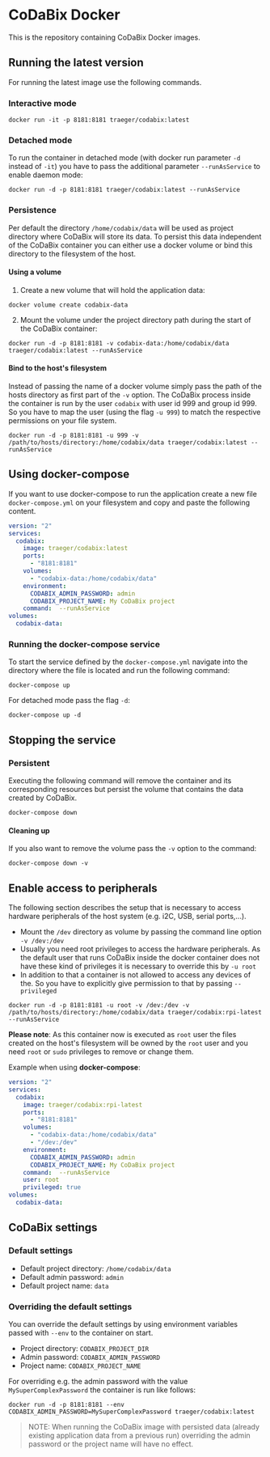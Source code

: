 # CoDaBix Docker

This is the repository containing CoDaBix Docker images.

## Running the latest version

For running the latest image use the following commands.

### __Interactive__ mode

```
docker run -it -p 8181:8181 traeger/codabix:latest
````

### __Detached__ mode

To run the container in detached mode (with docker run parameter `-d` instead of `-it`) you have to pass the additional parameter `--runAsService` to enable daemon mode:

```
docker run -d -p 8181:8181 traeger/codabix:latest --runAsService
````

### Persistence

Per default the directory `/home/codabix/data` will be used as project directory where CoDaBix will store its data.
To persist this data independent of the CoDaBix container you can either use a docker volume or bind this directory to the filesystem of the host. 

#### Using a volume

1. Create a new volume that will hold the application data:

```
docker volume create codabix-data
```

2. Mount the volume under the project directory path during the start of the CoDaBix container:

```
docker run -d -p 8181:8181 -v codabix-data:/home/codabix/data traeger/codabix:latest --runAsService
```

#### Bind to the host's filesystem

Instead of passing the name of a docker volume simply pass the path of the hosts directory as first part of the `-v` option.
The CoDaBix process inside the container is run by the user `codabix` with user id 999 and group id 999. So you have to map the user (using the flag `-u 999`) to match the respective permissions on your file system.

```
docker run -d -p 8181:8181 -u 999 -v /path/to/hosts/directory:/home/codabix/data traeger/codabix:latest --runAsService
```

## Using docker-compose

If you want to use docker-compose to run the application create a new file `docker-compose.yml` on your filesystem and copy and paste the following content.

``` docker-compose.yml
version: "2"
services:
  codabix:
    image: traeger/codabix:latest
    ports:
      - "8181:8181"
    volumes:
      - "codabix-data:/home/codabix/data"
    environment:
      CODABIX_ADMIN_PASSWORD: admin
      CODABIX_PROJECT_NAME: My CoDaBix project
    command:  --runAsService
volumes:
  codabix-data:

```

### Running the docker-compose service

To start the service defined by the `docker-compose.yml` navigate into the directory where the file is located and run the following command:

```
docker-compose up
```

For detached mode pass the flag `-d`:

```
docker-compose up -d
```

## Stopping the service

### Persistent
 
Executing the following command will remove the container and its corresponding resources but persist the volume that contains the data created by CoDaBix.

```
docker-compose down
```

#### Cleaning up

If you also want to remove the volume pass the `-v` option to the command:

```
docker-compose down -v
```

## Enable access to peripherals

The following section describes the setup that is necessary to access hardware peripherals of the host system (e.g. i2C, USB, serial ports,...).

* Mount the `/dev` directory as volume by passing the command line option `-v /dev:/dev`
* Usually you need root privileges to access the hardware peripherals. As the default user that runs CoDaBix inside the docker container does not have these kind of privileges it is necessary to override this by `-u root`
* In addition to that a container is not allowed to access any devices of the. So you have to explicitly give permission to that by passing `--privileged`

```
docker run -d -p 8181:8181 -u root -v /dev:/dev -v /path/to/hosts/directory:/home/codabix/data traeger/codabix:rpi-latest --runAsService
```

**Please note**:
As this container now is executed as `root` user the files created on the host's filesystem will be owned by the `root` user and you need `root` or `sudo` privileges to remove or change them.

Example when using __docker-compose__:

``` docker-compose.yml
version: "2"
services:
  codabix:
    image: traeger/codabix:rpi-latest
    ports:
      - "8181:8181"
    volumes:
      - "codabix-data:/home/codabix/data"
      - "/dev:/dev"
    environment:
      CODABIX_ADMIN_PASSWORD: admin
      CODABIX_PROJECT_NAME: My CoDaBix project
    command:  --runAsService
    user: root
    privileged: true
volumes:
  codabix-data:
```

## CoDaBix settings

### Default settings

* Default project directory: `/home/codabix/data`
* Default admin password: `admin`
* Default project name: `data`

### Overriding the default settings

You can override the default settings by using environment variables passed with `--env` to the container on start.

* Project directory: `CODABIX_PROJECT_DIR`
* Admin password: `CODABIX_ADMIN_PASSWORD`
* Project name: `CODABIX_PROJECT_NAME`

For overriding e.g. the admin password with the value `MySuperComplexPassword` the container is run like follows:

```
docker run -d -p 8181:8181 --env CODABIX_ADMIN_PASSWORD=MySuperComplexPassword traeger/codabix:latest
```

> NOTE: When running the CoDaBix image with persisted data (already existing application data from a previous run) overriding the admin password or the project name will have no effect.
